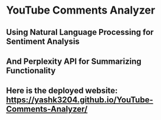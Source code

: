 # YouTube Comments Analyzer
## Using Natural Language Processing for Sentiment Analysis
## And Perplexity API for Summarizing Functionality
## Here is the deployed website: https://yashk3204.github.io/YouTube-Comments-Analyzer/